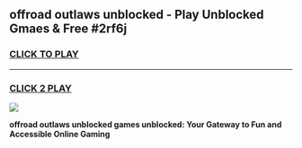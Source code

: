 
## offroad outlaws unblocked - Play Unblocked Gmaes & Free #2rf6j
<h3>
<a href="https://news.freeplayer.one?title=offroad_outlaws_unblocked&ref=03M">CLICK TO PLAY</a></h3>
<hr>

<h3>
<a href="https://news.freeplayer.one?title=offroad_outlaws_unblocked&ref=03M">CLICK 2 PLAY</a>
  
</h3>

<a href="https://news.freeplayer.one?title=offroad_outlaws_unblocked&ref=03M"><img src="https://clearcache.store/games.png"></a>


**offroad outlaws unblocked games unblocked: Your Gateway to Fun and Accessible Online Gaming**

